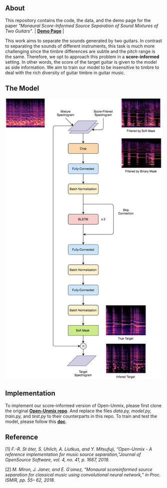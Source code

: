 ## About

This repository contains the code, the data, and the demo page for the paper *"Monaural Score-Informed Source Separation of Sound Mixtures of Two Guitars"*. | [**Demo Page**](https://chiahohsiung.github.io/Score-Informed-SS-on-Guitars/) | 

This work aims to separate the sounds generated by two guitars. In contrast to separating the sounds of different instruments, this task is much more challenging since the timbre differences are subtle and the pitch range is the same. Therefore, we opt to approach this problem in a **score-informed** setting. In other words, the score of the target guitar is given to the model as side information. We aim to train our model to be insensitive to timbre to deal with the rich diversity of guitar timbre in guitar music. 


## The Model
![Score-Informed Model](/images/model_and_spec.png)
## Implementation
To implement our score-informed version of Open-Unmix, please first clone the original [**Open-Unmix repo**](https://github.com/sigsep/open-unmix-pytorch). And replace the files *data.py, model.py, train.py,* and *test.py* to their counterparts in this repo. To train and test the model, please follow this [**doc**](https://github.com/sigsep/open-unmix-pytorch/blob/master/docs/training.md).

## Reference
[1] *F.-R. St ̈oter, S. Uhlich, A. Liutkus, and Y. Mitsufuji, “Open-Unmix - A reference implementation for music source separation,”Journal of OpenSource Software, vol. 4, no. 41, p. 1667, 2019.*

[2] *M. Miron, J. Janer, and E. G´omez, “Monaural scoreinformed source separation for classical music using convolutional neural network,” in Proc. ISMIR, pp. 55–
62, 2018.*


